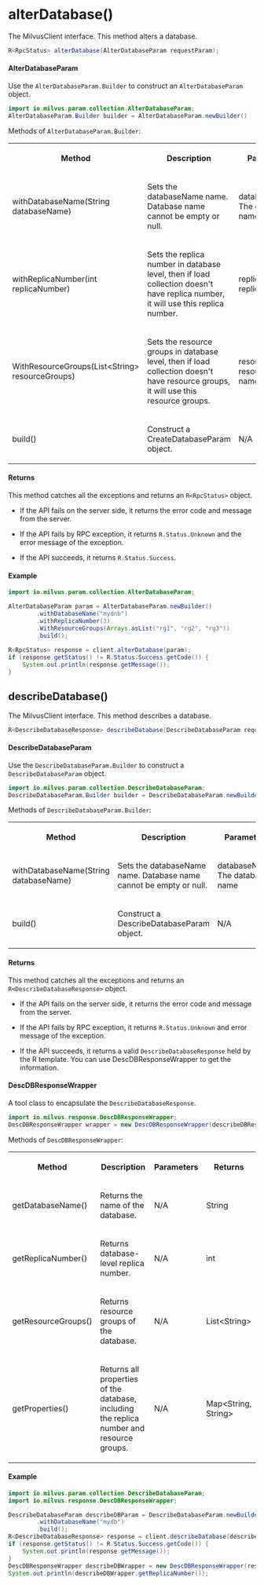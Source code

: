 # alterDatabase()

The MilvusClient interface. This method alters a database.

```java
R<RpcStatus> alterDatabase(AlterDatabaseParam requestParam);
```

#### AlterDatabaseParam

Use the `AlterDatabaseParam.Builder` to construct an `AlterDatabaseParam` object.

```java
import io.milvus.param.collection.AlterDatabaseParam;
AlterDatabaseParam.Builder builder = AlterDatabaseParam.newBuilder()
```

Methods of `AlterDatabaseParam.Builder`:

<table>
    <tr>
        <th><p>Method</p></th>
        <th><p>Description</p></th>
        <th><p>Parameters</p></th>
    </tr>
    <tr>
        <td><p>withDatabaseName(String databaseName)</p></td>
        <td><p>Sets the databaseName name. Database name cannot be empty or null.</p></td>
        <td><p>databaseName: The database name</p></td>
    </tr>
    <tr>
        <td><p>withReplicaNumber(int replicaNumber)</p></td>
        <td><p>Sets the replica number in database level, then if load collection doesn't have replica number, it will use this replica number.</p></td>
        <td><p>replicaNumber: replica number</p></td>
    </tr>
    <tr>
        <td><p>WithResourceGroups(List&lt;String> resourceGroups)</p></td>
        <td><p>Sets the resource groups in database level, then if load collection doesn't have resource groups, it will use this resource groups.</p></td>
        <td><p>resourceGroups: resource group names</p></td>
    </tr>
    <tr>
        <td><p>build()</p></td>
        <td><p>Construct a CreateDatabaseParam object.</p></td>
        <td><p>N/A</p></td>
    </tr>
</table>

#### Returns

This method catches all the exceptions and returns an `R<RpcStatus>` object.

- If the API fails on the server side, it returns the error code and message from the server.

- If the API fails by RPC exception, it returns `R.Status.Unknown` and the error message of the exception.

- If the API succeeds, it returns `R.Status.Success`.

#### Example

```java
import io.milvus.param.collection.AlterDatabaseParam;

AlterDatabaseParam param = AlterDatabaseParam.newBuilder()
        .withDatabaseName("mydnb")
        .withReplicaNumber(3)
        .WithResourceGroups(Arrays.asList("rg1", "rg2", "rg3"))
        .build();
        
R<RpcStatus> response = client.alterDatabase(param);
if (response.getStatus() != R.Status.Success.getCode()) {
    System.out.println(response.getMessage());
}
```

## describeDatabase()

The MilvusClient interface. This method describes a database.

```java
R<DescribeDatabaseResponse> describeDatabase(DescribeDatabaseParam requestParam);
```

#### DescribeDatabaseParam

Use the `DescribeDatabaseParam.Builder` to construct a `DescribeDatabaseParam` object.

```java
import io.milvus.param.collection.DescribeDatabaseParam;
DescribeDatabaseParam.Builder builder = DescribeDatabaseParam.newBuilder()
```

Methods of `DescribeDatabaseParam.Builder`:

<table>
    <tr>
        <th><p>Method</p></th>
        <th><p>Description</p></th>
        <th><p>Parameters</p></th>
    </tr>
    <tr>
        <td><p>withDatabaseName(String databaseName)</p></td>
        <td><p>Sets the databaseName name. Database name cannot be empty or null.</p></td>
        <td><p>databaseName: The database name</p></td>
    </tr>
    <tr>
        <td><p>build()</p></td>
        <td><p>Construct a DescribeDatabaseParam object.</p></td>
        <td><p>N/A</p></td>
    </tr>
</table>

#### Returns

This method catches all the exceptions and returns an `R<DescribeDatabaseResponse>` object.

- If the API fails on the server side, it returns the error code and message from the server.

- If the API fails by RPC exception, it returns `R.Status.Unknown` and error message of the exception.

- If the API succeeds, it returns a valid `DescribeDatabaseResponse` held by the R template. You can use DescDBResponseWrapper to get the information.

#### DescDBResponseWrapper

A tool class to encapsulate the `DescribeDatabaseResponse`. 

```java
import io.milvus.response.DescDBResponseWrapper;
DescDBResponseWrapper wrapper = new DescDBResponseWrapper(describeDBResponse);
```

Methods of `DescDBResponseWrapper`:

<table>
   <tr>
     <th><p><strong>Method</strong></p></th>
     <th><p><strong>Description</strong></p></th>
     <th><p><strong>Parameters</strong></p></th>
     <th><p><strong>Returns</strong></p></th>
   </tr>
   <tr>
     <td><p>getDatabaseName()</p></td>
     <td><p>Returns the name of the database.</p></td>
     <td><p>N/A</p></td>
     <td><p>String</p></td>
   </tr>
   <tr>
     <td><p>getReplicaNumber()</p></td>
     <td><p>Returns database-level replica number.</p></td>
     <td><p>N/A</p></td>
     <td><p>int</p></td>
   </tr>
   <tr>
     <td><p>getResourceGroups()</p></td>
     <td><p>Returns resource groups of the database.</p></td>
     <td><p>N/A</p></td>
     <td><p>List&lt;String></p></td>
   </tr>
   <tr>
     <td><p>getProperties()</p></td>
     <td><p>Returns all properties of the database, including the replica number and resource groups.</p></td>
     <td><p>N/A</p></td>
     <td><p>Map&lt;String, String></p></td>
   </tr>
</table>

#### Example

```java
import io.milvus.param.collection.DescribeDatabaseParam;
import io.milvus.response.DescDBResponseWrapper;

DescribeDatabaseParam describeDBParam = DescribeDatabaseParam.newBuilder()
        .withDatabaseName("mydb")
        .build();
R<DescribeDatabaseResponse> response = client.describeDatabase(describeDBParam);
if (response.getStatus() != R.Status.Success.getCode()) {
    System.out.println(response.getMessage());
}
DescDBResponseWrapper describeDBWrapper = new DescDBResponseWrapper(response.getData());
System.out.println(describeDBWrapper.getReplicaNumber());
```
